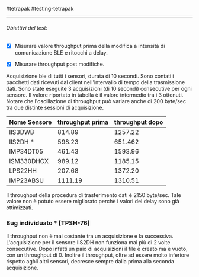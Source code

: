 #tetrapak #testing-tetrapak

---

###### Obiettivi del test:
- [x] Misurare valore throughput prima della modifica a intensità di comunicazione BLE e ritocchi a delay.

- [x] Misurare throughput post modifiche.


Acquisizione ble di tutti i sensori, durata di 10 secondi. Sono contati i pacchetti dati ricevuti dal client nell'intervallo di tempo della trasmissione dati.
Sono state eseguite 3 acquisizioni (di 10 secondi) consecutive per  ogni sensore. Il valore riportato in tabella è il valore intermedio tra i 3 ottenuti. Notare che l'oscillazione di throughput può variare anche di 200 byte/sec tra due distinte sessioni di acquisizione. 

| Nome Sensore             | throughput prima | throughput dopo |
| ---------------- | --------------- |  --------------- | 
| IIS3DWB       |  814.89                |   1257.22              |
| IIS2DH  *                 |    598.23              |    651.462             |
| IMP34DT05                |     461.43             |  1593.96               |
| ISM330DHCX               |     989.12             |       1185.15          |
| LPS22HH                  |    207.68              |  1372.20               |
| IMP23ABSU                |      1111.19            |   1310.51              |

Il throughput della procedura di trasferimento dati è 2150 byte/sec. Tale valore non è potuto essere migliorato perchè i valori dei delay sono già ottimizzati.


### Bug individuato * [TPSH-76]
Il throughput non è mai costante tra un acquisizione e la successiva. L'acquisizione per il sensore IIS2DH non funziona mai più di 2 volte consecutive. Dopo infatti un paio di acquisizioni il file è creato ma è vuoto, con un throughput di 0. Inoltre il throughput, oltre ad essere molto inferiore rispetto agòli altri sensori, decresce sempre dalla prima alla seconda acquisizione.